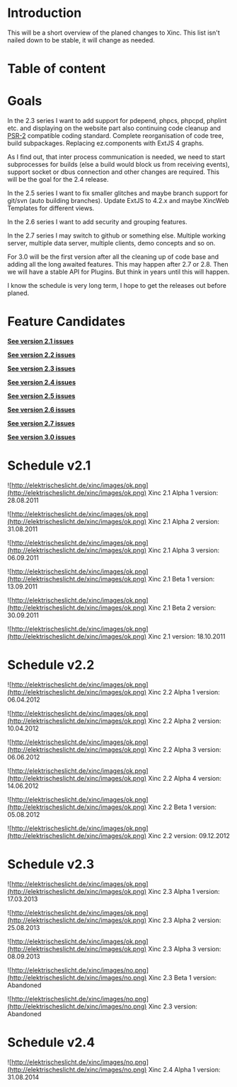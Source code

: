 # Introduction #

This will be a short overview of the planed changes to Xinc. This list isn't nailed down to be stable, it will change as needed.

# Table of content #



# Goals #

In the 2.3 series I want to add support for pdepend, phpcs, phpcpd, phplint etc. and displaying on the website part also continuing code cleanup and [PSR-2](https://github.com/php-fig/fig-standards/blob/master/accepted/PSR-2-coding-style-guide.md) compatible coding standard. Complete reorganisation of code tree, build subpackages. Replacing ez.components with ExtJS 4 graphs.

As I find out, that inter process communication is needed, we need to start subprocesses for builds (else a build would block us from receiving events), support socket or dbus connection and other changes are required. This will be the goal for the 2.4 release.

In the 2.5 series I want to fix smaller glitches and maybe branch support for git/svn (auto building branches). Update ExtJS to 4.2.x and maybe XincWeb Templates for different views.

In the 2.6 series I want to add security and grouping features.

In the 2.7 series I may switch to github or something else. Multiple working server, multiple data server, multiple clients, demo concepts and so on.

For 3.0 will be the first version after all the cleaning up of code base and adding all the long awaited features. This may happen after 2.7 or 2.8. Then we will have a stable API for Plugins. But think in years until this will happen.

I know the schedule is very long term, I hope to get the releases out before planed.

# Feature Candidates #

**[See version 2.1 issues](http://code.google.com/p/xinc/issues/list?can=2&q=label%3AMilestone-v2.1)**

**[See version 2.2 issues](http://code.google.com/p/xinc/issues/list?can=2&q=label%3AMilestone-v2.2)**

**[See version 2.3 issues](http://code.google.com/p/xinc/issues/list?can=2&q=label%3AMilestone-v2.3)**

**[See version 2.4 issues](http://code.google.com/p/xinc/issues/list?can=2&q=label%3AMilestone-v2.4)**

**[See version 2.5 issues](http://code.google.com/p/xinc/issues/list?can=2&q=label%3AMilestone-v2.5)**

**[See version 2.6 issues](http://code.google.com/p/xinc/issues/list?can=2&q=label%3AMilestone-v2.6)**

**[See version 2.7 issues](http://code.google.com/p/xinc/issues/list?can=2&q=label%3AMilestone-v2.7)**

**[See version 3.0 issues](http://code.google.com/p/xinc/issues/list?can=2&q=label%3AMilestone-v3.0)**

# Schedule v2.1 #

![http://elektrischeslicht.de/xinc/images/ok.png](http://elektrischeslicht.de/xinc/images/ok.png) Xinc 2.1 Alpha 1 version: 28.08.2011

![http://elektrischeslicht.de/xinc/images/ok.png](http://elektrischeslicht.de/xinc/images/ok.png) Xinc 2.1 Alpha 2 version: 31.08.2011

![http://elektrischeslicht.de/xinc/images/ok.png](http://elektrischeslicht.de/xinc/images/ok.png) Xinc 2.1 Alpha 3 version: 06.09.2011

![http://elektrischeslicht.de/xinc/images/ok.png](http://elektrischeslicht.de/xinc/images/ok.png) Xinc 2.1 Beta 1 version: 13.09.2011

![http://elektrischeslicht.de/xinc/images/ok.png](http://elektrischeslicht.de/xinc/images/ok.png) Xinc 2.1 Beta 2 version: 30.09.2011

![http://elektrischeslicht.de/xinc/images/ok.png](http://elektrischeslicht.de/xinc/images/ok.png) Xinc 2.1 version: 18.10.2011

# Schedule v2.2 #

![http://elektrischeslicht.de/xinc/images/ok.png](http://elektrischeslicht.de/xinc/images/ok.png) Xinc 2.2 Alpha 1 version: 06.04.2012

![http://elektrischeslicht.de/xinc/images/ok.png](http://elektrischeslicht.de/xinc/images/ok.png) Xinc 2.2 Alpha 2 version: 10.04.2012

![http://elektrischeslicht.de/xinc/images/ok.png](http://elektrischeslicht.de/xinc/images/ok.png) Xinc 2.2 Alpha 3 version: 06.06.2012

![http://elektrischeslicht.de/xinc/images/ok.png](http://elektrischeslicht.de/xinc/images/ok.png) Xinc 2.2 Alpha 4 version: 14.06.2012

![http://elektrischeslicht.de/xinc/images/ok.png](http://elektrischeslicht.de/xinc/images/ok.png) Xinc 2.2 Beta 1 version: 05.08.2012

![http://elektrischeslicht.de/xinc/images/ok.png](http://elektrischeslicht.de/xinc/images/ok.png) Xinc 2.2 version: 09.12.2012

# Schedule v2.3 #

![http://elektrischeslicht.de/xinc/images/ok.png](http://elektrischeslicht.de/xinc/images/ok.png) Xinc 2.3 Alpha 1 version: 17.03.2013

![http://elektrischeslicht.de/xinc/images/ok.png](http://elektrischeslicht.de/xinc/images/ok.png) Xinc 2.3 Alpha 2 version: 25.08.2013

![http://elektrischeslicht.de/xinc/images/ok.png](http://elektrischeslicht.de/xinc/images/ok.png) Xinc 2.3 Alpha 3 version: 08.09.2013

![http://elektrischeslicht.de/xinc/images/no.png](http://elektrischeslicht.de/xinc/images/no.png) Xinc 2.3 Beta 1 version: Abandoned

![http://elektrischeslicht.de/xinc/images/no.png](http://elektrischeslicht.de/xinc/images/no.png) Xinc 2.3 version: Abandoned

# Schedule v2.4 #

![http://elektrischeslicht.de/xinc/images/no.png](http://elektrischeslicht.de/xinc/images/no.png) Xinc 2.4 Alpha 1 version: 31.08.2014